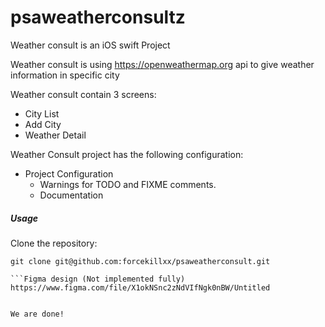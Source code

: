 # psaweatherconsultz

Weather consult is an iOS swift Project

Weather consult is using https://openweathermap.org api to give weather information in specific city

Weather consult contain 3 screens:

* City List
* Add City
* Weather Detail

Weather Consult project has the following configuration:

* Project Configuration
  * Warnings for TODO and FIXME comments.
  * Documentation


##### Usage

Clone the repository:

```shell
git clone git@github.com:forcekillxx/psaweatherconsult.git

```Figma design (Not implemented fully)
https://www.figma.com/file/X1okNSnc2zNdVIfNgk0nBW/Untitled


We are done!
